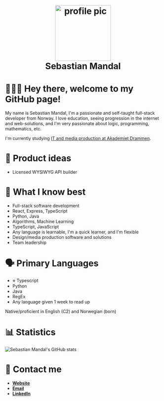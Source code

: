 <div align="center">
  <h1>
    <img height="180" alt="profile pic" src="https://cdn.discordapp.com/attachments/845438745939673088/867739877939085322/unknown.png"></img>
    <br />
    Sebastian Mandal
  </h1>
</div>

🙋🏻‍♂️ Hey there, welcome to my GitHub page!
========================================

My name is Sebastian Mandal, I'm a passionate and self-taught full-stack developer from Norway. I love education, seeing progression in the internet and web-solutions, and I'm very passionate about logic, programming, mathematics, etc.

I'm currently studying [IT and media production at Akademiet Drammen](https://www.akademiet.no/vgs/utdanningsprogram/informasjonsteknologi-og-medieproduksjon/).

📖 Product ideas
=================

- Licensed WYSIWYG API builder

📖 What I know best
====================

- Full-stack software development
- React, Express, TypeScript
- Python, Java
- Algorithms, Machine Learning
- TypeScript, JavaScript
- Any language is learnable, I'm a quick learner, and I'm flexible
- Design/media production software and solutions
- Team leadership

🗣 Primary Languages
====================

* ⭐︎ Typescript
* Python
* Java
* RegEx
* Any language given 1 week to read up

Native/proficient in English (C2) and Norwegian (born)

📊 Statistics
=============

![Sebastian Mandal's GitHub stats](https://github-readme-stats.vercel.app/api?username=sebmandal&count_private=true&show_icons=true&theme=tokyonight)

📇 Contact me
=============

* **[Website](https://sebmandal.com)**
* **[Email](mailto:sebastian.mandal@icloud.com)**
* **[LinkedIn](https://www.linkedin.com/in/sebmandal/)**
